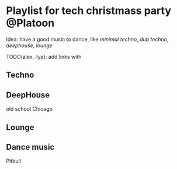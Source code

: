 # Playlist for tech christmass party @Platoon

Idea: have a good music to dance, like *minimal techno*, *dub techno*, *deephouse*, *lounge*

TODO(alex, ilya): add links with

## Techno



## DeepHouse
old school Chicago



## Lounge

## Dance music
Pitbull 
